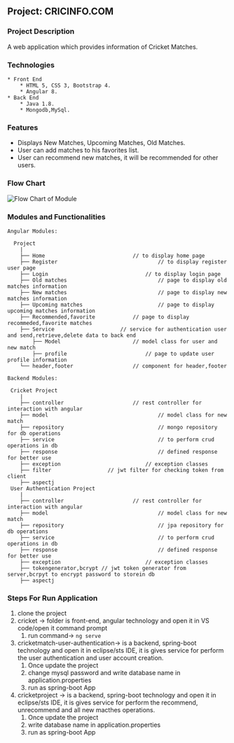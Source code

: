 ## Project: CRICINFO.COM
### Project Description

A web application which provides information of Cricket Matches.

### Technologies

```
* Front End
	* HTML 5, CSS 3, Bootstrap 4.
	* Angular 8.
* Back End
	* Java 1.8.
	* Mongodb,MySql.
```

### Features

* Displays New Matches, Upcoming Matches, Old Matches.
* User can add matches to his favorites list.
* User can recommend new matches, it will be recommended for other users.


### Flow Chart

![Flow Chart of Module](/flowchart.png)

### Modules and Functionalities
```
Angular Modules:

  Project
	|
	├── Home                		    // to display home page
	├── Register                                // to display register user page 
	├── Login               	            // to display login page 
	├── Old matches                             // page to display old matches information  
	├── New matches                             // page to display new matches information  
	├── Upcoming matches                 	    // page to display upcoming matches information  
	├── Recommended,favorite 		    // page to display recommeded,favorite matches
	├── Service			            // service for authentication user and send,retrieve,delete data to back end
    	├── Model			            // model class for user and new match
    	├── profile               		    // page to update user profile information
	└── header,footer 		            // component for header,footer

Backend Modules:

 Cricket Project
	|
	├── controller             		    // rest controller for interaction with angular
	├── model                                   // model class for new match
	├── repository               	            // mongo repository for db operations 
	├── service                         	    // to perform crud operations in db
	├── response                                // defined response for better use 
	├── exception                 	 	    // exception classes 
	├── filter				    // jwt filter for checking token from client
	├── aspectj
 User Authentication Project
	|
	├── controller             		    // rest controller for interaction with angular
	├── model                                   // model class for new match
	├── repository               	            // jpa repository for db operations 
	├── service                         	    // to perform crud operations in db
	├── response                                // defined response for better use 
	├── exception                 	 	    // exception classes 
	├── tokengenerator,bcrypt // jwt token generator from server,bcrpyt to encrypt password to storein db
	├── aspectj	
```
	
### Steps For Run Application

1. clone the project
2. cricket -> folder is front-end, angular technology and open it in VS code/open it command prompt
	1. run command-> `ng serve`
3. cricketmatch-user-authentication-> is a backend, spring-boot technology and open it in eclipse/sts 		IDE, it is gives service for perform the user authentication and user account creation.
	1. Once update the project
	2. change mysql password and write database name in application.properties
	3. run as spring-boot App
3. cricketproject -> is a backend, spring-boot technology and open it in eclipse/sts IDE, it is gives 		service for perform the recommend, unrecommend and all new macthes operations.
	1. Once update the project
	2. write database name in application.properties
	3. run as spring-boot App